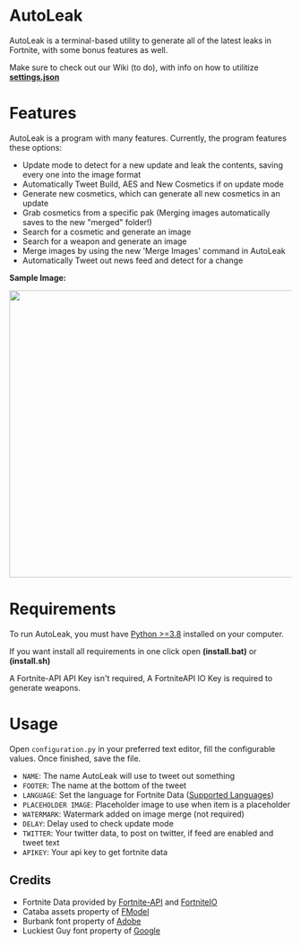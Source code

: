 # AutoLeak

AutoLeak is a terminal-based utility to generate all of the latest leaks in Fortnite, with some bonus features as well.

Make sure to check out our Wiki (to do), with info on how to utilitize [**settings.json**](www.google.com)

# Features

AutoLeak is a program with many features.
Currently, the program features these options:

- Update mode to detect for a new update and leak the contents, saving every one into the image format
- Automatically Tweet Build, AES and New Cosmetics if on update mode
- Generate new cosmetics, which can generate all new cosmetics in an update
- Grab cosmetics from a specific pak (Merging images automatically saves to the new "merged" folder!)
- Search for a cosmetic and generate an image
- Search for a weapon and generate an image
- Merge images by using the new 'Merge Images' command in AutoLeak
- Automatically Tweet out news feed and detect for a change

**Sample Image:**

<p align="left">
    <img src="https://i.imgur.com/OWZQdnF.png" width="512" draggable="false">
</p>

# Requirements

To run AutoLeak, you must have [Python >=3.8](https://www.python.org/downloads/) installed on your computer.

If you want install all requirements in one click open **(install.bat)** or **(install.sh)**

A Fortnite-API API Key isn't required, A FortniteAPI IO Key is required to generate weapons.

# Usage

Open `configuration.py` in your preferred text editor, fill the configurable values. Once finished, save the file.

- `NAME`: The name AutoLeak will use to tweet out something
- `FOOTER`: The name at the bottom of the tweet
- `LANGUAGE`: Set the language for Fortnite Data ([Supported Languages](https://fortnite-api.com/documentation))
- `PLACEHOLDER IMAGE`: Placeholder image to use when item is a placeholder
- `WATERMARK`: Watermark added on image merge (not required)
- `DELAY`: Delay used to check update mode
- `TWITTER`: Your twitter data, to post on twitter, if feed are enabled and tweet text
- `APIKEY`: Your api key to get fortnite data

## Credits

- Fortnite Data provided by [Fortnite-API](https://fortnite-api.com/) and [FortniteIO](https://fortniteapi.io/)
- Cataba assets property of [FModel](https://github.com/iAmAsval/FModel)
- Burbank font property of [Adobe](https://fonts.adobe.com/fonts/burbank)
- Luckiest Guy font property of [Google](https://fonts.google.com/specimen/Luckiest+Guy)
